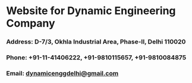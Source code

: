 # Website for Dynamic Engineering Company

### Address: D-7/3, Okhla Industrial Area, Phase-II, Delhi 110020
### Phone: +91-11-41406222, +91-9810115657, +91-9810084875
### Email: dynamicenggdelhi@gmail.com